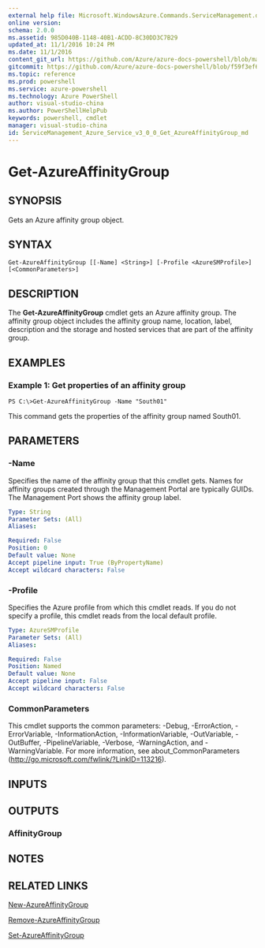 ```yaml
---
external help file: Microsoft.WindowsAzure.Commands.ServiceManagement.dll-Help.xml
online version: 
schema: 2.0.0
ms.assetid: 985D040B-1148-40B1-ACDD-8C30DD3C7B29
updated_at: 11/1/2016 10:24 PM
ms.date: 11/1/2016
content_git_url: https://github.com/Azure/azure-docs-powershell/blob/master/azureps-cmdlets-docs/ServiceManagement/Azure.Service/v3.0.0/Get-AzureAffinityGroup.md
gitcommit: https://github.com/Azure/azure-docs-powershell/blob/f59f3ef60bc592383812213e69fd77ba950759ed/azureps-cmdlets-docs/ServiceManagement/Azure.Service/v3.0.0/Get-AzureAffinityGroup.md
ms.topic: reference
ms.prod: powershell
ms.service: azure-powershell
ms.technology: Azure PowerShell
author: visual-studio-china
ms.author: PowerShellHelpPub
keywords: powershell, cmdlet
manager: visual-studio-china
id: ServiceManagement_Azure_Service_v3_0_0_Get_AzureAffinityGroup_md
---
```


# Get-AzureAffinityGroup

## SYNOPSIS
Gets an Azure affinity group object.

## SYNTAX

```
Get-AzureAffinityGroup [[-Name] <String>] [-Profile <AzureSMProfile>] [<CommonParameters>]
```

## DESCRIPTION
The **Get-AzureAffinityGroup** cmdlet gets an Azure affinity group.
The affinity group object includes the affinity group name, location, label, description and the storage and hosted services that are part of the affinity group.

## EXAMPLES

### Example 1: Get properties of an affinity group
```
PS C:\>Get-AzureAffinityGroup -Name "South01"
```

This command gets the properties of the affinity group named South01.

## PARAMETERS

### -Name
Specifies the name of the affinity group that this cmdlet gets.
Names for affinity groups created through the Management Portal are typically GUIDs.
The Management Port shows the affinity group label.

```yaml
Type: String
Parameter Sets: (All)
Aliases: 

Required: False
Position: 0
Default value: None
Accept pipeline input: True (ByPropertyName)
Accept wildcard characters: False
```

### -Profile
Specifies the Azure profile from which this cmdlet reads.
If you do not specify a profile, this cmdlet reads from the local default profile.

```yaml
Type: AzureSMProfile
Parameter Sets: (All)
Aliases: 

Required: False
Position: Named
Default value: None
Accept pipeline input: False
Accept wildcard characters: False
```

### CommonParameters
This cmdlet supports the common parameters: -Debug, -ErrorAction, -ErrorVariable, -InformationAction, -InformationVariable, -OutVariable, -OutBuffer, -PipelineVariable, -Verbose, -WarningAction, and -WarningVariable. For more information, see about_CommonParameters (http://go.microsoft.com/fwlink/?LinkID=113216).

## INPUTS

## OUTPUTS

### AffinityGroup

## NOTES

## RELATED LINKS

[New-AzureAffinityGroup](xref:ServiceManagement/Azure.Service/v3.0.0/New-AzureAffinityGroup.md)

[Remove-AzureAffinityGroup](xref:ServiceManagement/Azure.Service/v3.0.0/Remove-AzureAffinityGroup.md)

[Set-AzureAffinityGroup](xref:ServiceManagement/Azure.Service/v3.0.0/Set-AzureAffinityGroup.md)



